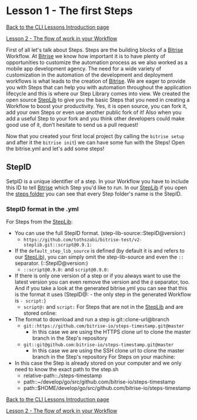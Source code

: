 # Lesson 1 - The first Steps

[Back to the CLI Lessons Introduction page](../)

[Lesson 2 - The flow of work in your Workflow](../lesson2_workflow)

First of all let's talk about Steps. Steps are the building blocks of a [Bitrise](https://bitrise.io) Workflow. At [Bitrise](https://bitrise.io) we know how important it is to have plenty of opportunities to customize the automation process as we also worked as a mobile app development agency. The need for a wide variety of customization in the automation of the development and deployment workflows is what leads to the creation of [Bitrise](https://bitrise.io). We are eager to provide you with Steps that can help you with automation throughout the application lifecycle and this is where our Step Library comes into view. We created the open source [StepLib](https://github.com/tothszabi/bitrise-test/v2-steplib) to give you the basic Steps that you need in creating a Workflow to boost your productivity. Yes, it is open source, you can fork it, add your own Steps or even use another public fork of it! Also when you add a useful Step to your fork and you think other developers could make good use of it, don’t hesitate to send us a pull request!

Now that you created your first local project (by calling the `bitrise setup` and after it the `bitrise init`) we can have some fun with the Steps! Open the bitrise.yml and let's add some steps!

## StepID
SetpID is a unique identifier of a step. In your Workflow you have to include this ID to tell [Bitrise](https://bitrise.io) which Step you'd like to run. In our [StepLib](https://github.com/tothszabi/bitrise-test/v2-steplib) if you open the [steps folder](https://github.com/tothszabi/bitrise-test/v2-steplib/tree/master/steps) you can see that every Step folder's name is the StepID.

### StepID format in the .yml

For Steps from the [StepLib](https://github.com/tothszabi/bitrise-test/v2-steplib):
  - You can use the full StepID format. (step-lib-source::StepID@version:)
    - `https://github.com/tothszabi/bitrise-test/v2-steplib.git::script@0.9.1:`
  - If the `default_step_lib_source` is defined (by default it is and refers to our [StepLib](https://github.com/tothszabi/bitrise-test/v2-steplib)), you can simply omit the step-lib-source and even the `::` separator. (::StepID@version:)
    - `::script@0.9.0:` and `script@0.9.0:`
  - If there is only one version of a step or if you always want to use the latest version you can even remove the version and the `@` separator, too. And if you take a look at the generated bitrise.yml you can see that this is the format it uses (StepID@: - the only step in the generated Workflow is `- script:`)
    - `script@:` and `script:`
For Steps that are not in the [StepLib](https://github.com/tothszabi/bitrise-test/v2-steplib) and are stored online:
  - The format to download and run a step is git::clone-url@branch
    - `git::https://github.com/bitrise-io/steps-timestamp.git@master`
      - In this case we are using the HTTPS clone url to clone the master branch in the Step's repository
    - `git::git@github.com:bitrise-io/steps-timestamp.git@master`
      - In this case we are using the SSH clone url to clone the master branch in the Step's repository
For Steps on your machine:
  - In this case the Step is already stored on your computer and we only need to know the exact path to the step.sh
    - relative-path::./steps-timestamp
    - path::~/develop/go/src/github.com/bitrise-io/steps-timestamp
    - path::$HOME/develop/go/src/github.com/bitrise-io/steps-timestamp

[Back to the CLI Lessons Introduction page](../)

[Lesson 2 - The flow of work in your Workflow](../lesson2_workflow)
